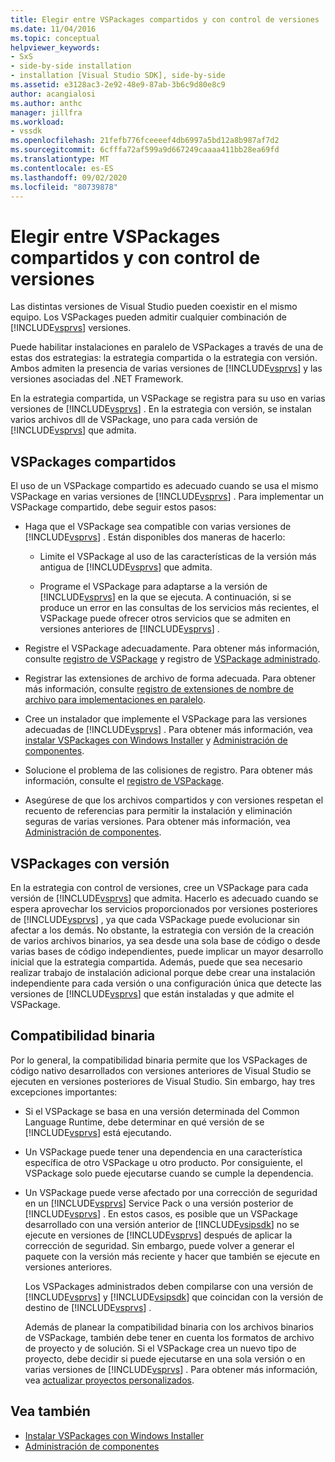```yaml
---
title: Elegir entre VSPackages compartidos y con control de versiones | Microsoft Docs
ms.date: 11/04/2016
ms.topic: conceptual
helpviewer_keywords:
- SxS
- side-by-side installation
- installation [Visual Studio SDK], side-by-side
ms.assetid: e3128ac3-2e92-48e9-87ab-3b6c9d80e8c9
author: acangialosi
ms.author: anthc
manager: jillfra
ms.workload:
- vssdk
ms.openlocfilehash: 21fefb776fceeeef4db6997a5bd12a8b987af7d2
ms.sourcegitcommit: 6cfffa72af599a9d667249caaaa411bb28ea69fd
ms.translationtype: MT
ms.contentlocale: es-ES
ms.lasthandoff: 09/02/2020
ms.locfileid: "80739878"
---
```

# <a name="choose-between-shared-and-versioned-vspackages"></a>Elegir entre VSPackages compartidos y con control de versiones
Las distintas versiones de Visual Studio pueden coexistir en el mismo equipo. Los VSPackages pueden admitir cualquier combinación de [!INCLUDE[vsprvs](../code-quality/includes/vsprvs_md.md)] versiones.

 Puede habilitar instalaciones en paralelo de VSPackages a través de una de estas dos estrategias: la estrategia compartida o la estrategia con versión. Ambos admiten la presencia de varias versiones de [!INCLUDE[vsprvs](../code-quality/includes/vsprvs_md.md)] y las versiones asociadas del .NET Framework.

 En la estrategia compartida, un VSPackage se registra para su uso en varias versiones de [!INCLUDE[vsprvs](../code-quality/includes/vsprvs_md.md)] . En la estrategia con versión, se instalan varios archivos dll de VSPackage, uno para cada versión de [!INCLUDE[vsprvs](../code-quality/includes/vsprvs_md.md)] que admita.

## <a name="shared-vspackages"></a>VSPackages compartidos
 El uso de un VSPackage compartido es adecuado cuando se usa el mismo VSPackage en varias versiones de [!INCLUDE[vsprvs](../code-quality/includes/vsprvs_md.md)] . Para implementar un VSPackage compartido, debe seguir estos pasos:

- Haga que el VSPackage sea compatible con varias versiones de [!INCLUDE[vsprvs](../code-quality/includes/vsprvs_md.md)] . Están disponibles dos maneras de hacerlo:

  - Limite el VSPackage al uso de las características de la versión más antigua de [!INCLUDE[vsprvs](../code-quality/includes/vsprvs_md.md)] que admita.

  - Programe el VSPackage para adaptarse a la versión de [!INCLUDE[vsprvs](../code-quality/includes/vsprvs_md.md)] en la que se ejecuta. A continuación, si se produce un error en las consultas de los servicios más recientes, el VSPackage puede ofrecer otros servicios que se admiten en versiones anteriores de [!INCLUDE[vsprvs](../code-quality/includes/vsprvs_md.md)] .

- Registre el VSPackage adecuadamente. Para obtener más información, consulte [registro de VSPackage](../extensibility/internals/vspackage-registration.md) y registro de [VSPackage administrado](https://msdn.microsoft.com/library/f69e0ea3-6a92-4639-8ca9-4c9c210e58a1).

- Registrar las extensiones de archivo de forma adecuada. Para obtener más información, consulte [registro de extensiones de nombre de archivo para implementaciones en paralelo](../extensibility/registering-file-name-extensions-for-side-by-side-deployments.md).

- Cree un instalador que implemente el VSPackage para las versiones adecuadas de [!INCLUDE[vsprvs](../code-quality/includes/vsprvs_md.md)] . Para obtener más información, vea [instalar VSPackages con Windows Installer](../extensibility/internals/installing-vspackages-with-windows-installer.md) y [Administración de componentes](../extensibility/internals/component-management.md).

- Solucione el problema de las colisiones de registro. Para obtener más información, consulte el [registro de VSPackage](../extensibility/internals/vspackage-registration.md).

- Asegúrese de que los archivos compartidos y con versiones respetan el recuento de referencias para permitir la instalación y eliminación seguras de varias versiones. Para obtener más información, vea [Administración de componentes](../extensibility/internals/component-management.md).

## <a name="versioned-vspackages"></a>VSPackages con versión
 En la estrategia con control de versiones, cree un VSPackage para cada versión de [!INCLUDE[vsprvs](../code-quality/includes/vsprvs_md.md)] que admita. Hacerlo es adecuado cuando se espera aprovechar los servicios proporcionados por versiones posteriores de [!INCLUDE[vsprvs](../code-quality/includes/vsprvs_md.md)] , ya que cada VSPackage puede evolucionar sin afectar a los demás. No obstante, la estrategia con versión de la creación de varios archivos binarios, ya sea desde una sola base de código o desde varias bases de código independientes, puede implicar un mayor desarrollo inicial que la estrategia compartida. Además, puede que sea necesario realizar trabajo de instalación adicional porque debe crear una instalación independiente para cada versión o una configuración única que detecte las versiones de [!INCLUDE[vsprvs](../code-quality/includes/vsprvs_md.md)] que están instaladas y que admite el VSPackage.

## <a name="binary-compatibility"></a>Compatibilidad binaria
 Por lo general, la compatibilidad binaria permite que los VSPackages de código nativo desarrollados con versiones anteriores de Visual Studio se ejecuten en versiones posteriores de Visual Studio. Sin embargo, hay tres excepciones importantes:

- Si el VSPackage se basa en una versión determinada del Common Language Runtime, debe determinar en qué versión de se [!INCLUDE[vsprvs](../code-quality/includes/vsprvs_md.md)] está ejecutando.

- Un VSPackage puede tener una dependencia en una característica específica de otro VSPackage u otro producto. Por consiguiente, el VSPackage solo puede ejecutarse cuando se cumple la dependencia.

- Un VSPackage puede verse afectado por una corrección de seguridad en un [!INCLUDE[vsprvs](../code-quality/includes/vsprvs_md.md)] Service Pack o una versión posterior de [!INCLUDE[vsprvs](../code-quality/includes/vsprvs_md.md)] . En estos casos, es posible que un VSPackage desarrollado con una versión anterior de [!INCLUDE[vsipsdk](../extensibility/includes/vsipsdk_md.md)] no se ejecute en versiones de [!INCLUDE[vsprvs](../code-quality/includes/vsprvs_md.md)] después de aplicar la corrección de seguridad. Sin embargo, puede volver a generar el paquete con la versión más reciente y hacer que también se ejecute en versiones anteriores.

  Los VSPackages administrados deben compilarse con una versión de [!INCLUDE[vsprvs](../code-quality/includes/vsprvs_md.md)] y [!INCLUDE[vsipsdk](../extensibility/includes/vsipsdk_md.md)] que coincidan con la versión de destino de [!INCLUDE[vsprvs](../code-quality/includes/vsprvs_md.md)] .

  Además de planear la compatibilidad binaria con los archivos binarios de VSPackage, también debe tener en cuenta los formatos de archivo de proyecto y de solución. Si el VSPackage crea un nuevo tipo de proyecto, debe decidir si puede ejecutarse en una sola versión o en varias versiones de [!INCLUDE[vsprvs](../code-quality/includes/vsprvs_md.md)] . Para obtener más información, vea [actualizar proyectos personalizados](../extensibility/internals/upgrading-projects.md#upgrading-custom-projects).

## <a name="see-also"></a>Vea también
- [Instalar VSPackages con Windows Installer](../extensibility/internals/installing-vspackages-with-windows-installer.md)
- [Administración de componentes](../extensibility/internals/component-management.md)
